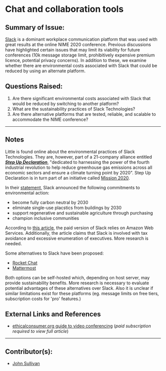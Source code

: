 <!-- Copy this template to add a new topic. Replace text in {brackets} with your content. -->

# Chat and collaboration tools

## Summary of Issue: 

[Slack](https://slack.com/) is a dominant workplace communication platform that was used with great results at the online NIME 2020 conference. Previous discussions have highlighted certain issues that may limit its viability for future conferences (10k message storage limit, prohibitively expensive premium licence, potential privacy concerns). In addition to these, we examine whether there are environmental costs associated with Slack that could be reduced by using an alternate platform. 

## Questions Raised:

1. Are there significant environmental costs associated with Slack that would be reduced by switching to another platform? 
2. What are the sustainability practices of Slack Technologies? 
3. Are there alternative platforms that are tested, reliable, and scalable to accommodate the NIME conference? 

<!-- ## Information and recommendations (TL;DR)

{a short summary (with list, links, or whatever best format) of information collected on the topic, and recommendations for addressing it.} -->

-----

## Notes

Little is found online about the environmental practices of Slack Technologies. They are, however, part of a 21-company alliance entitled ***[Step Up Declaration](https://stepupdeclaration.org/)***, "dedicated to harnessing the power of the fourth industrial revolution to help reduce greenhouse gas emissions across all economic sectors and ensure a climate turning point by 2020". Step Up Declaration is in turn part of an initiative called [Mission 2020](https://mission2020.global/). 

In their [statement](https://stepupdeclaration.org/slack), Slack announced the following commitments to environmental action: 

- become fully carbon neutral by 2030
- eliminate single-use placstics from buildings by 2030
- support regenerative and sustainable agriculture through purchasing
- champion inclusive communities

According to [this article](https://www.ethicalconsumer.org/technology/shopping-guide/video-conferencing?fbclid=IwAR1cfsoJGGcgypD0mktU6q-eNeDbcNR8P8c2cazyYxK5MKhjJpn22AP65lM), the paid version of Slack relies on Amazon Web Services.
Additionally, the article claims that Slack is involved with tax avoidance and excessive enumeration of executives. More research is needed.

Some alternatives to Slack have been proposed: 

- [Rocket Chat](https://rocket.chat/) 
- [Mattermost](https://mattermost.com/)

Both options can be self-hosted which, depending on host server, may provide sustainability benefits. More research is necessary to evaluate potential advantages of these alternatives over Slack. Also it is unclear if similar limitations exist for these platforms (eg. message limits on free tiers, subscription costs for 'pro' features.)


## External Links and References

- [ethicalconsumer.org guide to video conferencing](https://www.ethicalconsumer.org/technology/shopping-guide/video-conferencing?fbclid=IwAR1cfsoJGGcgypD0mktU6q-eNeDbcNR8P8c2cazyYxK5MKhjJpn22AP65lM) (*paid subscription required to view full article*)

----

## Contributor(s):

- [John Sullivan](mailto:johnny@johnnyvenom.com)


